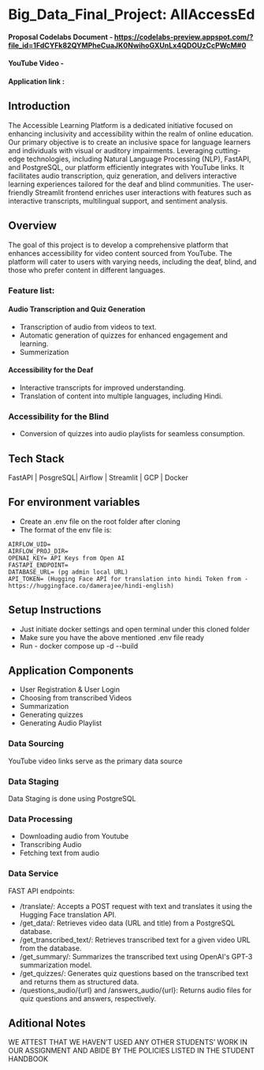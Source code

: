 # Big_Data_Final_Project: AllAccessEd

#### Proposal Codelabs Document - https://codelabs-preview.appspot.com/?file_id=1FdCYFk82QYMPheCuaJK0NwihoGXUnLx4QDOUzCcPWcM#0
#### YouTube Video - 

#### Application link : 

## Introduction

The Accessible Learning Platform is a dedicated initiative focused on enhancing inclusivity and accessibility within the realm of online education. Our primary objective is to create an inclusive space for language learners and individuals with visual or auditory impairments. Leveraging cutting-edge technologies, including Natural Language Processing (NLP), FastAPI, and PostgreSQL, our platform efficiently integrates with YouTube links. It facilitates audio transcription, quiz generation, and delivers interactive learning experiences tailored for the deaf and blind communities. The user-friendly Streamlit frontend enriches user interactions with features such as interactive transcripts, multilingual support, and sentiment analysis.

## Overview

The goal of this project is to develop a comprehensive platform that enhances accessibility for video content sourced from YouTube. The platform will cater to users with varying needs, including the deaf, blind, and those who prefer content in different languages.

### Feature list:
#### Audio Transcription and Quiz Generation
* Transcription of audio from videos to text.
* Automatic generation of quizzes for enhanced engagement and learning.
* Summerization

#### Accessibility for the Deaf
* Interactive transcripts for improved understanding.
* Translation of content into multiple languages, including Hindi.

### Accessibility for the Blind
* Conversion of quizzes into audio playlists for seamless consumption.

## Tech Stack

FastAPI | PosgreSQL| Airflow | Streamlit | GCP | Docker

## For environment variables

* Create an .env file on the root folder after cloning
* The format of the env file is:
```
AIRFLOW_UID=
AIRFLOW_PROJ_DIR=
OPENAI_KEY= API Keys from Open AI
FASTAPI_ENDPOINT= 
DATABASE_URL= (pg admin local URL)
API_TOKEN= (Hugging Face API for translation into hindi Token from - https://huggingface.co/damerajee/hindi-english)
```

## Setup Instructions

* Just initiate docker settings and open terminal under this cloned folder
* Make sure you have the above mentioned .env file ready
* Run - docker compose up -d --build

## Application Components

* User Registration & User Login 
* Choosing from transcribed Videos
* Summarization
* Generating quizzes
* Generating Audio Playlist


### Data Sourcing
YouTube video links serve as the primary data source
### Data Staging
Data Staging is done using PostgreSQL
### Data Processing
* Downloading audio from Youtube
* Transcribing Audio
* Fetching text from audio
### Data Service
FAST API endpoints:
* /translate/: Accepts a POST request with text and translates it using the Hugging Face translation API.
* /get_data/: Retrieves video data (URL and title) from a PostgreSQL database.
* /get_transcribed_text/: Retrieves transcribed text for a given video URL from the database.
* /get_summary/: Summarizes the transcribed text using OpenAI's GPT-3 summarization model.
* /get_quizzes/: Generates quiz questions based on the transcribed text and returns them as structured data.
* /questions_audio/{url} and /answers_audio/{url}: Returns audio files for quiz questions and answers, respectively.
## Aditional Notes

WE ATTEST THAT WE HAVEN’T USED ANY OTHER STUDENTS’ WORK IN OUR ASSIGNMENT AND ABIDE BY THE POLICIES LISTED IN THE STUDENT HANDBOOK


